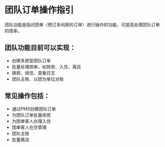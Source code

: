 # 团队订单操作指引

团队功能是指对团单（预订多间房的订单）进行操作的功能，可提高处理团队订单的效率。

## 团队功能目前可以实现：

* 创建多房型团队订单
* 批量处理团单，如排房、入住、离店
* 换房、续住、查看日志
* 团队主账、以团为单位对账

## 常见操作包括：

* 通过PMS创建团队订单
* 为团队订单批量排房
* 为团单客人办理入住
* 团单客人在住管理
* 团队主账
* 批量离店

